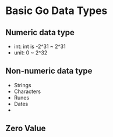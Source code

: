 # Basic Go Data Types

## Numeric  data type
- int: int is -2^31 ~ 2^31
- unit: 0 ~ 2^32

## Non-numeric data type
- Strings
- Characters
- Runes
- Dates
- 

## Zero Value 




